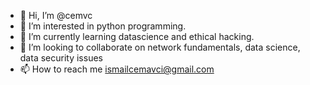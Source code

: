 - 👋 Hi, I’m @cemvc
- 👀 I’m interested in python programming.
- 🌱 I’m currently learning datascience and ethical hacking.
- 💞️ I’m looking to collaborate on network fundamentals, data science, data security issues
- 📫 How to reach me ismailcemavci@gmail.com

<!---
cemvc/cemvc is a ✨ special ✨ repository because its `README.md` (this file) appears on your GitHub profile.
You can click the Preview link to take a look at your changes.
--->
